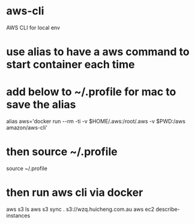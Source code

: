 # aws-cli
AWS CLI for local env

# use alias to have a aws command to start container each time
# add below to ~/.profile for mac to save the alias
alias aws='docker run --rm -ti -v $HOME/.aws:/root/.aws -v $PWD:/aws amazon/aws-cli'

# then source ~/.profile
source ~/.profile

# then run aws cli via docker
aws s3 ls
aws s3 sync . s3://wzq.huicheng.com.au
aws ec2 describe-instances
